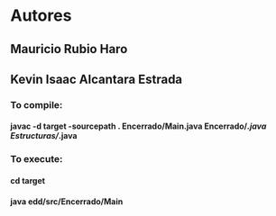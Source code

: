 # Autores
## Mauricio Rubio Haro
## Kevin Isaac Alcantara Estrada

### To compile:
#### javac -d target -sourcepath . Encerrado/Main.java Encerrado/*.java Estructuras/*.java

### To execute:
#### cd target
#### java edd/src/Encerrado/Main
